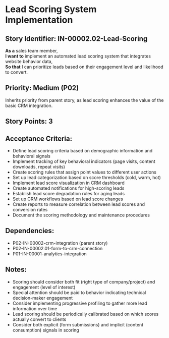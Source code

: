 # Lead Scoring System Implementation

## Story Identifier: IN-00002.02-Lead-Scoring

**As a** sales team member,  
**I want to** implement an automated lead scoring system that integrates website behavior data,  
**So that** I can prioritize leads based on their engagement level and likelihood to convert.

## Priority: Medium (P02)
Inherits priority from parent story, as lead scoring enhances the value of the basic CRM integration.

## Story Points: 3

## Acceptance Criteria:
- Define lead scoring criteria based on demographic information and behavioral signals
- Implement tracking of key behavioral indicators (page visits, content downloads, repeat visits)
- Create scoring rules that assign point values to different user actions
- Set up lead categorization based on score thresholds (cold, warm, hot)
- Implement lead score visualization in CRM dashboard
- Create automated notifications for high-scoring leads
- Establish lead score degradation rules for aging leads
- Set up CRM workflows based on lead score changes
- Create reports to measure correlation between lead scores and conversion rates
- Document the scoring methodology and maintenance procedures

## Dependencies:
- P02-IN-00002-crm-integration (parent story)
- P02-IN-00002.01-form-to-crm-connection
- P01-IN-00001-analytics-integration

## Notes:
- Scoring should consider both fit (right type of company/project) and engagement (level of interest)
- Special attention should be paid to behavior indicating technical decision-maker engagement
- Consider implementing progressive profiling to gather more lead information over time
- Lead scoring should be periodically calibrated based on which scores actually convert to clients
- Consider both explicit (form submissions) and implicit (content consumption) signals in scoring
